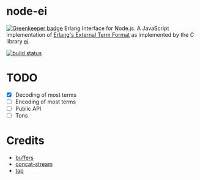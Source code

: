# node-ei

[![Greenkeeper badge](https://badges.greenkeeper.io/mimetnet/node-ei.svg)](https://greenkeeper.io/)
Erlang Interface for Node.js. A JavaScript implementation of [Erlang's External Term Format][1] as implemented by the C library [ei][2].

[![build status][3]][4]


# TODO
- [x] Decoding of most terms
- [ ] Encoding of most terms
- [ ] Public API
- [ ] Tons

# Credits
- [buffers](https://github.com/substack/node-buffers)
- [concat-stream](https://github.com/maxogden/node-concat-stream)
- [tap](https://github.com/isaacs/node-tap)


[1]: http://www.erlang.org/doc/apps/erts/erl_ext_dist.html
[2]: http://www.erlang.org/doc/man/ei.html
[3]: https://api.travis-ci.org/mimetnet/node-ei.png?branch=master
[4]: https://travis-ci.org/mimetnet/node-ei
